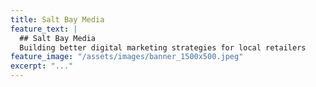```yaml
---
title: Salt Bay Media
feature_text: |
  ## Salt Bay Media
  Building better digital marketing strategies for local retailers
feature_image: "/assets/images/banner_1500x500.jpeg"
excerpt: "..."
---
```

